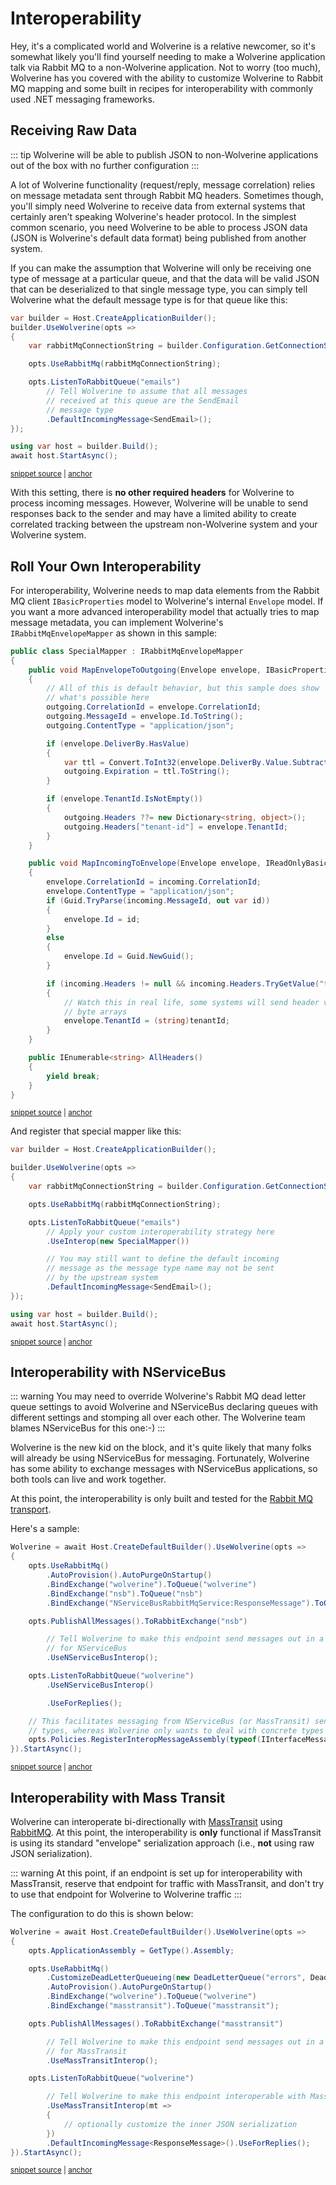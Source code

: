 # Interoperability

Hey, it's a complicated world and Wolverine is a relative newcomer, so it's somewhat likely you'll find yourself needing to make a Wolverine application talk via Rabbit MQ to 
a non-Wolverine application. Not to worry (too much), Wolverine has you covered with the ability to customize Wolverine to Rabbit MQ mapping and some built in recipes for 
interoperability with commonly used .NET messaging frameworks.

## Receiving Raw Data

::: tip
Wolverine will be able to publish JSON to non-Wolverine applications out of the box with no further configuration
:::

A lot of Wolverine functionality (request/reply, message correlation) relies on message metadata sent through
Rabbit MQ headers. Sometimes though, you'll simply need Wolverine to receive data from external systems that
certainly aren't speaking Wolverine's header protocol. In the simplest common scenario, you need Wolverine to
be able to process JSON data (JSON is Wolverine's default data format) being published from another system.

If you can make the assumption that Wolverine will only be receiving one type of message at a particular queue, and that
the data will be valid JSON that can be deserialized to that single message type, you can simply tell
Wolverine what the default message type is for that queue like this:

<!-- snippet: sample_setting_default_message_type_with_rabbit -->
<a id='snippet-sample_setting_default_message_type_with_rabbit'></a>
```cs
var builder = Host.CreateApplicationBuilder();
builder.UseWolverine(opts =>
{
    var rabbitMqConnectionString = builder.Configuration.GetConnectionString("rabbit");

    opts.UseRabbitMq(rabbitMqConnectionString);

    opts.ListenToRabbitQueue("emails")
        // Tell Wolverine to assume that all messages
        // received at this queue are the SendEmail
        // message type
        .DefaultIncomingMessage<SendEmail>();
});

using var host = builder.Build();
await host.StartAsync();
```
<sup><a href='https://github.com/JasperFx/wolverine/blob/main/src/Transports/RabbitMQ/Wolverine.RabbitMQ.Tests/Samples.cs#L426-L445' title='Snippet source file'>snippet source</a> | <a href='#snippet-sample_setting_default_message_type_with_rabbit' title='Start of snippet'>anchor</a></sup>
<!-- endSnippet -->

With this setting, there is **no other required headers** for Wolverine to process incoming messages. However, Wolverine will be
unable to send responses back to the sender and may have a limited ability to create correlated tracking between
the upstream non-Wolverine system and your Wolverine system.


## Roll Your Own Interoperability

For interoperability, Wolverine needs to map data elements from the Rabbit MQ client `IBasicProperties` model to 
Wolverine's internal `Envelope` model. If you want a more advanced interoperability model that actually tries
to map message metadata, you can implement Wolverine's `IRabbitMqEnvelopeMapper` as shown in this sample:

<!-- snippet: sample_rabbit_special_mapper -->
<a id='snippet-sample_rabbit_special_mapper'></a>
```cs
public class SpecialMapper : IRabbitMqEnvelopeMapper
{
    public void MapEnvelopeToOutgoing(Envelope envelope, IBasicProperties outgoing)
    {
        // All of this is default behavior, but this sample does show
        // what's possible here
        outgoing.CorrelationId = envelope.CorrelationId;
        outgoing.MessageId = envelope.Id.ToString();
        outgoing.ContentType = "application/json";

        if (envelope.DeliverBy.HasValue)
        {
            var ttl = Convert.ToInt32(envelope.DeliverBy.Value.Subtract(DateTimeOffset.Now).TotalMilliseconds);
            outgoing.Expiration = ttl.ToString();
        }

        if (envelope.TenantId.IsNotEmpty())
        {
            outgoing.Headers ??= new Dictionary<string, object>();
            outgoing.Headers["tenant-id"] = envelope.TenantId;
        }
    }

    public void MapIncomingToEnvelope(Envelope envelope, IReadOnlyBasicProperties incoming)
    {
        envelope.CorrelationId = incoming.CorrelationId;
        envelope.ContentType = "application/json";
        if (Guid.TryParse(incoming.MessageId, out var id))
        {
            envelope.Id = id;
        }
        else
        {
            envelope.Id = Guid.NewGuid();
        }

        if (incoming.Headers != null && incoming.Headers.TryGetValue("tenant-id", out var tenantId))
        {
            // Watch this in real life, some systems will send header values as
            // byte arrays
            envelope.TenantId = (string)tenantId;
        }
    }

    public IEnumerable<string> AllHeaders()
    {
        yield break;
    }
}
```
<sup><a href='https://github.com/JasperFx/wolverine/blob/main/src/Transports/RabbitMQ/Wolverine.RabbitMQ.Tests/SpecialMapper.cs#L7-L59' title='Snippet source file'>snippet source</a> | <a href='#snippet-sample_rabbit_special_mapper' title='Start of snippet'>anchor</a></sup>
<!-- endSnippet -->

And register that special mapper like this:

<!-- snippet: sample_registering_custom_rabbit_mq_envelope_mapper -->
<a id='snippet-sample_registering_custom_rabbit_mq_envelope_mapper'></a>
```cs
var builder = Host.CreateApplicationBuilder();

builder.UseWolverine(opts =>
{
    var rabbitMqConnectionString = builder.Configuration.GetConnectionString("rabbit");

    opts.UseRabbitMq(rabbitMqConnectionString);

    opts.ListenToRabbitQueue("emails")
        // Apply your custom interoperability strategy here
        .UseInterop(new SpecialMapper())

        // You may still want to define the default incoming
        // message as the message type name may not be sent
        // by the upstream system
        .DefaultIncomingMessage<SendEmail>();
});

using var host = builder.Build();
await host.StartAsync();
```
<sup><a href='https://github.com/JasperFx/wolverine/blob/main/src/Transports/RabbitMQ/Wolverine.RabbitMQ.Tests/Samples.cs#L450-L473' title='Snippet source file'>snippet source</a> | <a href='#snippet-sample_registering_custom_rabbit_mq_envelope_mapper' title='Start of snippet'>anchor</a></sup>
<!-- endSnippet -->


## Interoperability with NServiceBus

::: warning
You may need to override Wolverine's Rabbit MQ dead letter queue settings to avoid Wolverine and NServiceBus declaring queues
with different settings and stomping all over each other. The Wolverine team blames NServiceBus for this one:-)
:::

Wolverine is the new kid on the block, and it's quite likely that many folks will already be using NServiceBus for messaging.
Fortunately, Wolverine has some ability to exchange messages with NServiceBus applications, so both tools can live and
work together.

At this point, the interoperability is only built and tested for the [Rabbit MQ transport](./transports/rabbitmq.md).

Here's a sample:

<!-- snippet: sample_NServiceBus_interoperability -->
<a id='snippet-sample_nservicebus_interoperability'></a>
```cs
Wolverine = await Host.CreateDefaultBuilder().UseWolverine(opts =>
{
    opts.UseRabbitMq()
        .AutoProvision().AutoPurgeOnStartup()
        .BindExchange("wolverine").ToQueue("wolverine")
        .BindExchange("nsb").ToQueue("nsb")
        .BindExchange("NServiceBusRabbitMqService:ResponseMessage").ToQueue("wolverine");

    opts.PublishAllMessages().ToRabbitExchange("nsb")

        // Tell Wolverine to make this endpoint send messages out in a format
        // for NServiceBus
        .UseNServiceBusInterop();

    opts.ListenToRabbitQueue("wolverine")
        .UseNServiceBusInterop()

        .UseForReplies();

    // This facilitates messaging from NServiceBus (or MassTransit) sending as interface
    // types, whereas Wolverine only wants to deal with concrete types
    opts.Policies.RegisterInteropMessageAssembly(typeof(IInterfaceMessage).Assembly);
}).StartAsync();
```
<sup><a href='https://github.com/JasperFx/wolverine/blob/main/src/Transports/RabbitMQ/InteropTests/NServiceBus/NServiceBusFixture.cs#L16-L43' title='Snippet source file'>snippet source</a> | <a href='#snippet-sample_nservicebus_interoperability' title='Start of snippet'>anchor</a></sup>
<!-- endSnippet -->

## Interoperability with Mass Transit

Wolverine can interoperate bi-directionally with [MassTransit](https://masstransit-project.com/) using [RabbitMQ](http://www.rabbitmq.com/).
At this point, the interoperability is **only** functional if MassTransit is using its standard "envelope" serialization
approach (i.e., **not** using raw JSON serialization).

::: warning
At this point, if an endpoint is set up for interoperability with MassTransit, reserve that endpoint for traffic
with MassTransit, and don't try to use that endpoint for Wolverine to Wolverine traffic
:::

The configuration to do this is shown below:

<!-- snippet: sample_MassTransit_interoperability -->
<a id='snippet-sample_masstransit_interoperability'></a>
```cs
Wolverine = await Host.CreateDefaultBuilder().UseWolverine(opts =>
{
    opts.ApplicationAssembly = GetType().Assembly;

    opts.UseRabbitMq()
        .CustomizeDeadLetterQueueing(new DeadLetterQueue("errors", DeadLetterQueueMode.InteropFriendly))
        .AutoProvision().AutoPurgeOnStartup()
        .BindExchange("wolverine").ToQueue("wolverine")
        .BindExchange("masstransit").ToQueue("masstransit");

    opts.PublishAllMessages().ToRabbitExchange("masstransit")

        // Tell Wolverine to make this endpoint send messages out in a format
        // for MassTransit
        .UseMassTransitInterop();

    opts.ListenToRabbitQueue("wolverine")

        // Tell Wolverine to make this endpoint interoperable with MassTransit
        .UseMassTransitInterop(mt =>
        {
            // optionally customize the inner JSON serialization
        })
        .DefaultIncomingMessage<ResponseMessage>().UseForReplies();
}).StartAsync();
```
<sup><a href='https://github.com/JasperFx/wolverine/blob/main/src/Transports/RabbitMQ/InteropTests/MassTransit/MassTransitSpecs.cs#L21-L49' title='Snippet source file'>snippet source</a> | <a href='#snippet-sample_masstransit_interoperability' title='Start of snippet'>anchor</a></sup>
<!-- endSnippet -->

